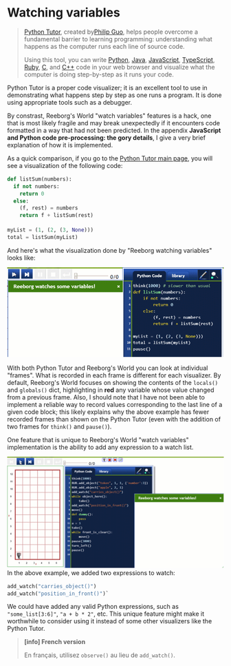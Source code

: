 # Watching variables

> [Python Tutor](http://www.pythontutor.com/visualize.html), created by[Philip Guo](http://www.pgbovine.net/), helps people overcome a fundamental barrier to learning programming: understanding what happens as the computer runs each line of source code.
>
> Using this tool, you can write [Python](http://www.pythontutor.com/visualize.html#py=2), [Java](http://www.pythontutor.com/java.html), [JavaScript](http://www.pythontutor.com/javascript.html), [TypeScript](http://www.pythontutor.com/typescript.html), [Ruby](http://www.pythontutor.com/ruby.html), [C](http://www.pythontutor.com/c.html), and [C++](http://www.pythontutor.com/cpp.html) code in your web browser and visualize what the computer is doing step-by-step as it runs your code.

Python Tutor is a proper code visualizer; it is an excellent tool to use in demonstrating what happens step by step as one runs a program. It is done using appropriate tools such as a debugger.

By constrast, Reeborg's World "watch variables" features is a hack, one that is most likely fragile and may break unexpectedly if it encounters code formatted in a way that had not been predicted.  In the appendix **JavaScript and Python code pre-processing: the gory details**, I give a very brief explanation of how it is implemented.

As a quick comparison, if you go to the [Python Tutor main page](http://www.pythontutor.com/), you will see a visualization of the following code:

```py
def listSum(numbers):
  if not numbers:
    return 0
  else:
    (f, rest) = numbers
    return f + listSum(rest)

myList = (1, (2, (3, None)))
total = listSum(myList)
```

And here's what the visualization done by "Reeborg watching variables" looks like:

![](/assets/python_tutor.gif)

With both Python Tutor and Reeborg's World you can look at individual "frames". What is recorded in each frame is different for each visualizer.  By default, Reeborg's World focuses on showing the contents of the `locals()` and `globals()` dict, highlighting in **red** any variable whose value changed from a previous frame. Also, I should note that I have not been able to implement a reliable way to record values corresponding to the last line of a given code block; this likely explains why the above example has fewer recorded frames than shown on the Python Tutor \(even with the addition of two frames for `think()` and `pause()`\).

One feature that is unique to Reeborg's World "watch variables" implementation is the ability to add any expression to a watch list.

![](/assets/watch_vars2.gif)In the above example, we added two expressions to watch:

```py
add_watch("carries_object()")
add_watch("position_in_front()")`
```

We could have added any valid Python expressions, such as `"some_list[3:6]"`, `"a + b * 2"`, etc.  This unique feature might make it worthwhile to consider using it instead of some other visualizers like the Python Tutor.

> **\[info\] French version**
>
> En français, utilisez `observe()` au lieu de `add_watch()`.




